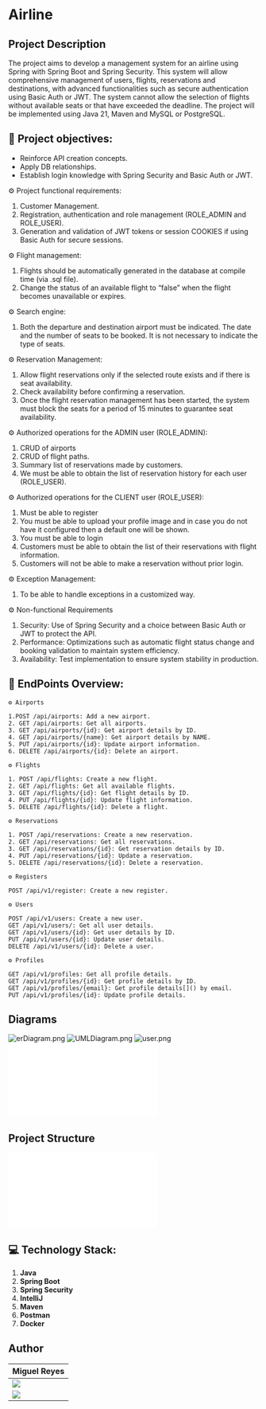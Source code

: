# Airline
## Project Description
The project aims to develop a management system for an airline using Spring with Spring Boot and
Spring Security. This system will allow comprehensive management of users, flights, reservations and
destinations, with advanced functionalities such as secure authentication using Basic Auth or JWT.
The system cannot allow the selection of flights without available seats or that have exceeded the deadline.
The project will be implemented using Java 21, Maven and MySQL or PostgreSQL.

## 🎯 Project objectives:

* Reinforce API creation concepts.
* Apply DB relationships.
* Establish login knowledge with Spring Security and Basic Auth or JWT.

⚙️ Project functional requirements:

1. Customer Management.
2. Registration, authentication and role management (ROLE_ADMIN and ROLE_USER).
3. Generation and validation of JWT tokens or session COOKIES if using Basic Auth for secure sessions.

⚙️ Flight management:

1. Flights should be automatically generated in the database at compile time (via .sql file).
2. Change the status of an available flight to “false” when the flight becomes unavailable or expires.

⚙️ Search engine:

1. Both the departure and destination airport must be indicated. The date and the number of seats to be booked. It is not necessary to indicate the type of seats.

⚙️ Reservation Management:

1. Allow flight reservations only if the selected route exists and if there is seat availability.
2. Check availability before confirming a reservation.
3. Once the flight reservation management has been started, the system must block the seats for a period of 15 minutes to guarantee seat availability.

⚙️ Authorized operations for the ADMIN user (ROLE_ADMIN):

1. CRUD of airports
2. CRUD of flight paths.
3. Summary list of reservations made by customers.
4. We must be able to obtain the list of reservation history for each user (ROLE_USER).

⚙️ Authorized operations for the CLIENT user (ROLE_USER):

1. Must be able to register
2. You must be able to upload your profile image and in case you do not have it configured then a default one will be shown.
3. You must be able to login
4. Customers must be able to obtain the list of their reservations with flight information.
5. Customers will not be able to make a reservation without prior login.

⚙️ Exception Management:

1. To be able to handle exceptions in a customized way.

⚙️ Non-functional Requirements

1. Security: Use of Spring Security and a choice between Basic Auth or JWT to protect the API.
2. Performance: Optimizations such as automatic flight status change and booking validation to maintain system efficiency.
3. Availability: Test implementation to ensure system stability in production.

## 🎯 EndPoints Overview:
    ⚙️ Airports

    1.POST /api/airports: Add a new airport.
    2. GET /api/airports: Get all airports.
    3. GET /api/airports/{id}: Get airport details by ID.
    4. GET /api/airports/{name}: Get airport details by NAME.
    5. PUT /api/airports/{id}: Update airport information.
    6. DELETE /api/airports/{id}: Delete an airport.

    ⚙️ Flights

    1. POST /api/flights: Create a new flight.
    2. GET /api/flights: Get all available flights.
    3. GET /api/flights/{id}: Get flight details by ID.
    4. PUT /api/flights/{id}: Update flight information.
    5. DELETE /api/flights/{id}: Delete a flight.

    ⚙️ Reservations

    1. POST /api/reservations: Create a new reservation.
    2. GET /api/reservations: Get all reservations.
    3. GET /api/reservations/{id}: Get reservation details by ID.
    4. PUT /api/reservations/{id}: Update a reservation.
    5. DELETE /api/reservations/{id}: Delete a reservation.

    ⚙️ Registers

    POST /api/v1/register: Create a new register.

    ⚙️ Users

    POST /api/v1/users: Create a new user.
    GET /api/v1/users/: Get all user details.
    GET /api/v1/users/{id}: Get user details by ID.
    PUT /api/v1/users/{id}: Update user details.
    DELETE /api/v1/users/{id}: Delete a user.

    ⚙️ Profiles

    GET /api/v1/profiles: Get all profile details.
    GET /api/v1/profiles/{id}: Get profile details by ID.
    GET /api/v1/profiles/{email}: Get profile details[]() by email.
    PUT /api/v1/profiles/{id}: Update profile details.

## Diagrams
![erDiagram.png](Utils/erDiagram.png)
![UMLDiagram.png](Utils/UMLDiagram.png)
![user.png](Utils/user.png)
![erDiagram.png](Utils/erDiagram.mmd)

## Project Structure

![estructura_proyecto.txt](Utils/estructura_proyecto.txt)



## 💻 Technology Stack:

1. **Java**
2. **Spring Boot**
3. **Spring Security**
4. **IntelliJ**
5. **Maven**
6. **Postman**
7. **Docker**


## Author

|                                                                                  **Miguel Reyes**                                                                                    |
  | ----------------------------------------------------------------------------------------------------------------------------------------------------------------------------------- |
| <a href="https://github.com/MIANREVA2024"> <img src="https://img.shields.io/badge/github-%23121011.svg?&style=for-the-badge&logo=github&logoColor=white"/></a>             |
| <a href="https://www.linkedin.com/in/miguelreyesvasquez/"> <img src="https://img.shields.io/badge/linkedin%20-%230077B5.svg?&style=for-the-badge&logo=linkedin&logoColor=white"/></a> |